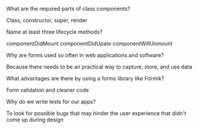What are the required parts of class components?

Class, constructor, super, render

 Name at least three lifecycle methods?

componentDidMount
componentDidUpate
componentWillUnmount

 Why are forms used so often in web applications and software?

Because there needs to be an practical way to capture, store, and use data

 What advantages are there by using a forms library like Formik?

Form validation and cleaner code

 Why do we write tests for our apps?

 To look for possible bugs that may hinder the user experience that didn't come up during design
